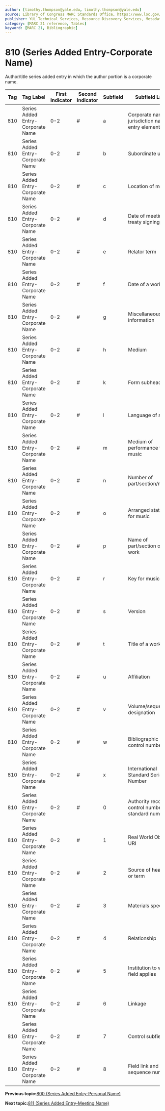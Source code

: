 ```yaml
---
author: [timothy.thompson@yale.edu, timothy.thompson@yale.edu]
source: Library of Congress MARC Standards Office, https://www.loc.gov/marc/bibliographic/bd810.html
publisher: YUL Technical Services, Resource Discovery Services, Metadata Services Unit
category: [MARC 21 reference, Tables]
keyword: [MARC 21, Bibliographic]
---
```


# 810 \(Series Added Entry-Corporate Name\)

Author/title series added entry in which the author portion is a corporate name.

|Tag|Tag Label|First Indicator|Second Indicator|Subfield|Subfield Label|Repeatable|
|---|---------|---------------|----------------|--------|--------------|----------|
|810|Series Added Entry-Corporate Name|0-2|\#|a|Corporate name or jurisdiction name as entry element|F|
|810|Series Added Entry-Corporate Name|0-2|\#|b|Subordinate unit|T|
|810|Series Added Entry-Corporate Name|0-2|\#|c|Location of meeting|T|
|810|Series Added Entry-Corporate Name|0-2|\#|d|Date of meeting or treaty signing|T|
|810|Series Added Entry-Corporate Name|0-2|\#|e|Relator term|T|
|810|Series Added Entry-Corporate Name|0-2|\#|f|Date of a work|F|
|810|Series Added Entry-Corporate Name|0-2|\#|g|Miscellaneous information|T|
|810|Series Added Entry-Corporate Name|0-2|\#|h|Medium|F|
|810|Series Added Entry-Corporate Name|0-2|\#|k|Form subheading|T|
|810|Series Added Entry-Corporate Name|0-2|\#|l|Language of a work|F|
|810|Series Added Entry-Corporate Name|0-2|\#|m|Medium of performance for music|T|
|810|Series Added Entry-Corporate Name|0-2|\#|n|Number of part/section/meeting|T|
|810|Series Added Entry-Corporate Name|0-2|\#|o|Arranged statement for music|F|
|810|Series Added Entry-Corporate Name|0-2|\#|p|Name of part/section of a work|T|
|810|Series Added Entry-Corporate Name|0-2|\#|r|Key for music|F|
|810|Series Added Entry-Corporate Name|0-2|\#|s|Version|T|
|810|Series Added Entry-Corporate Name|0-2|\#|t|Title of a work|F|
|810|Series Added Entry-Corporate Name|0-2|\#|u|Affiliation|F|
|810|Series Added Entry-Corporate Name|0-2|\#|v|Volume/sequential designation|F|
|810|Series Added Entry-Corporate Name|0-2|\#|w|Bibliographic record control number|T|
|810|Series Added Entry-Corporate Name|0-2|\#|x|International Standard Serial Number|F|
|810|Series Added Entry-Corporate Name|0-2|\#|0|Authority record control number or standard number|T|
|810|Series Added Entry-Corporate Name|0-2|\#|1|Real World Object URI|T|
|810|Series Added Entry-Corporate Name|0-2|\#|2|Source of heading or term|F|
|810|Series Added Entry-Corporate Name|0-2|\#|3|Materials specified|F|
|810|Series Added Entry-Corporate Name|0-2|\#|4|Relationship|T|
|810|Series Added Entry-Corporate Name|0-2|\#|5|Institution to which field applies|T|
|810|Series Added Entry-Corporate Name|0-2|\#|6|Linkage|F|
|810|Series Added Entry-Corporate Name|0-2|\#|7|Control subfield|F|
|810|Series Added Entry-Corporate Name|0-2|\#|8|Field link and sequence number|T|

**Previous topic:**[800 \(Series Added Entry-Personal Name\)](../tables/800_bib_table.md)

**Next topic:**[811 \(Series Added Entry-Meeting Name\)](../tables/811_bib_table.md)

